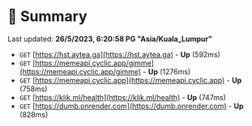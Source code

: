 # 📖 Summary
Last updated: **26/5/2023, 6:20:58 PG "Asia/Kuala_Lumpur"**

- `GET` [https://hst.aytea.ga](https://hst.aytea.ga) - **Up** (592ms)
- `GET` [https://memeapi.cyclic.app/gimme](https://memeapi.cyclic.app/gimme) - **Up** (1276ms)
- `GET` [https://memeapi.cyclic.app](https://memeapi.cyclic.app) - **Up** (758ms)
- `GET` [https://klik.ml/health](https://klik.ml/health) - **Up** (747ms)
- `GET` [https://dumb.onrender.com](https://dumb.onrender.com) - **Up** (828ms)
